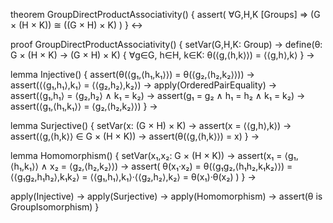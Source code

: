 theorem GroupDirectProductAssociativity() {
  assert(
    ∀G,H,K [Groups] ⇒ (G × (H × K)) ≅ ((G × H) × K)
  )
} ↔

proof GroupDirectProductAssociativity() {
  setVar(G,H,K: Group) →
  define(θ: G × (H × K) → (G × H) × K) {
    ∀g∈G, h∈H, k∈K: θ(⟨g,⟨h,k⟩⟩) = ⟨⟨g,h⟩,k⟩
  } →
  
  lemma Injective() {
    assert(θ(⟨g₁,⟨h₁,k₁⟩⟩) = θ(⟨g₂,⟨h₂,k₂⟩⟩)) →
    assert(⟨⟨g₁,h₁⟩,k₁⟩ = ⟨⟨g₂,h₂⟩,k₂⟩) →
    apply(OrderedPairEquality) →
    assert(⟨g₁,h₁⟩ = ⟨g₂,h₂⟩ ∧ k₁ = k₂) →
    assert(g₁ = g₂ ∧ h₁ = h₂ ∧ k₁ = k₂) →
    assert(⟨g₁,⟨h₁,k₁⟩⟩ = ⟨g₂,⟨h₂,k₂⟩⟩)
  } →

  lemma Surjective() {
    setVar(x: (G × H) × K) →
    assert(x = ⟨⟨g,h⟩,k⟩) →
    assert(⟨g,⟨h,k⟩⟩ ∈ G × (H × K)) →
    assert(θ(⟨g,⟨h,k⟩⟩) = x)
  } →

  lemma Homomorphism() {
    setVar(x₁,x₂: G × (H × K)) →
    assert(x₁ = ⟨g₁,⟨h₁,k₁⟩⟩ ∧ x₂ = ⟨g₂,⟨h₂,k₂⟩⟩) →
    assert(
      θ(x₁·x₂) = 
      θ(⟨g₁g₂,⟨h₁h₂,k₁k₂⟩⟩) = 
      ⟨⟨g₁g₂,h₁h₂⟩,k₁k₂⟩ = 
      ⟨⟨g₁,h₁⟩,k₁⟩·⟨⟨g₂,h₂⟩,k₂⟩ = 
      θ(x₁)·θ(x₂)
    )
  } →

  apply(Injective) →
  apply(Surjective) →
  apply(Homomorphism) →
  assert(θ is GroupIsomorphism)
}